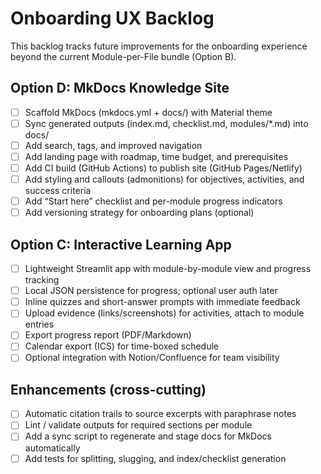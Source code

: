 # Onboarding UX Backlog

This backlog tracks future improvements for the onboarding experience beyond the current Module-per-File bundle (Option B).

## Option D: MkDocs Knowledge Site

- [ ] Scaffold MkDocs (mkdocs.yml + docs/) with Material theme
- [ ] Sync generated outputs (index.md, checklist.md, modules/*.md) into docs/
- [ ] Add search, tags, and improved navigation
- [ ] Add landing page with roadmap, time budget, and prerequisites
- [ ] Add CI build (GitHub Actions) to publish site (GitHub Pages/Netlify)
- [ ] Add styling and callouts (admonitions) for objectives, activities, and success criteria
- [ ] Add “Start here” checklist and per-module progress indicators
- [ ] Add versioning strategy for onboarding plans (optional)

## Option C: Interactive Learning App

- [ ] Lightweight Streamlit app with module-by-module view and progress tracking
- [ ] Local JSON persistence for progress; optional user auth later
- [ ] Inline quizzes and short-answer prompts with immediate feedback
- [ ] Upload evidence (links/screenshots) for activities, attach to module entries
- [ ] Export progress report (PDF/Markdown)
- [ ] Calendar export (ICS) for time-boxed schedule
- [ ] Optional integration with Notion/Confluence for team visibility

## Enhancements (cross-cutting)

- [ ] Automatic citation trails to source excerpts with paraphrase notes
- [ ] Lint / validate outputs for required sections per module
- [ ] Add a sync script to regenerate and stage docs for MkDocs automatically
- [ ] Add tests for splitting, slugging, and index/checklist generation
